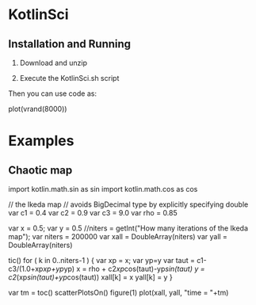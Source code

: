 # KotlinSci


## Installation and Running


1. Download and unzip 


2. Execute the KotlinSci.sh script


Then you can use code as:

plot(vrand(8000))



# Examples

## Chaotic map


import kotlin.math.sin as sin
import kotlin.math.cos as cos

// the Ikeda map
// avoids BigDecimal type by explicitly specifying double
var c1 = 0.4
var c2 = 0.9
var c3 = 9.0
var rho = 0.85

var x = 0.5; var y = 0.5
//niters = getInt("How many iterations of the Ikeda map");
var niters = 200000
var xall = DoubleArray(niters)
var yall = DoubleArray(niters)

tic()
for ( k in 0..niters-1 )  {
  var xp = x; var yp=y
  var taut = c1-c3/(1.0+xp*xp+yp*yp)
  x = rho + c2*xp*cos(taut)-yp*sin(taut)
  y = c2*(xp*sin(taut)+yp*cos(taut))
  xall[k] = x
  yall[k] = y
}

var tm = toc()
scatterPlotsOn()
figure(1)
plot(xall, yall, "time = "+tm)




